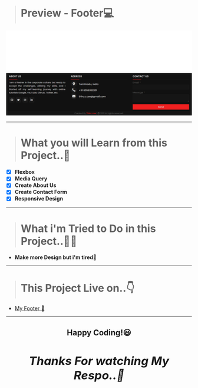 ># **Preview - Footer💻** </h1>
![Design](https://github.com/Thiru-cse/Fullstack-Developer/blob/main/My-Project-Screenshots/Footer.png?raw=true)

____

># What you will **Learn** from this **Project..📜**

* [x] **Flexbox**
* [x] **Media Query**
* [x] **Create About Us**
* [x] **Create Contact Form**
* [x] **Responsive Design**

___ 

> # What i'm **Tried** to Do in this Project..🐱‍🏍

* **Make more Design but i'm tired🥴**

___

># **This Project Live on..👇**

* [My Footer 🔗](https://lucid-johnson-ac5243.netlify.app/)

___



**<h2 align=center>Happy Coding!😃**
**<h2 align=center>_Thanks For watching My Respo..💖_**



